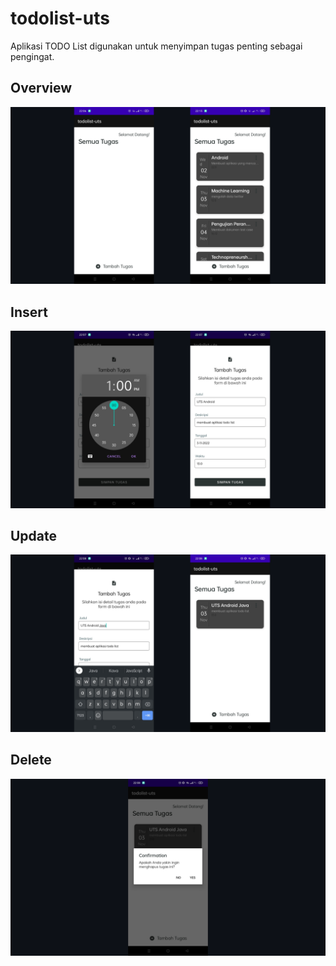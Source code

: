 # todolist-uts
Aplikasi TODO List digunakan untuk menyimpan tugas penting sebagai pengingat.
## Overview
<img src="images/overview.png"/>

## Insert
<img src="images/insert.png"/>

## Update
<img src="images/update.png"/>

## Delete
<img src="images/delete.png"/>
